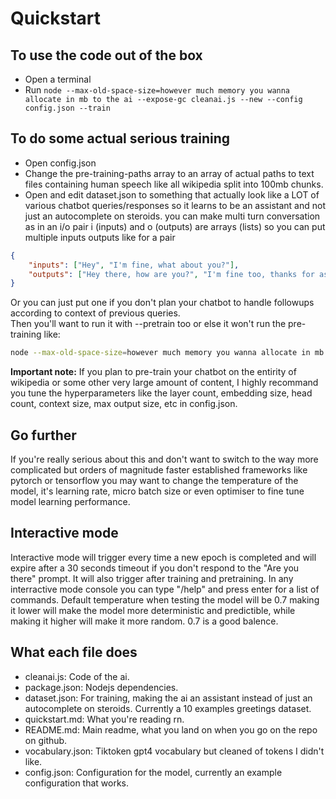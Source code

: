 # Quickstart
## To use the code out of the box
- Open a terminal
- Run ```node --max-old-space-size=however much memory you wanna allocate in mb to the ai --expose-gc cleanai.js --new --config config.json --train```

## To do some actual serious training
- Open config.json
- Change the pre-training-paths array to an array of actual paths to text files containing human speech like all wikipedia split into 100mb chunks.
- Open and edit dataset.json to something that actually look like a LOT of various chatbot queries/responses so it learns to be an assistant and not just an autocomplete on steroids. you can make multi turn conversation as in an i/o pair i (inputs) and o (outputs) are arrays (lists) so you can put multiple inputs outputs like for a pair
```json
{
    "inputs": ["Hey", "I'm fine, what about you?"],
    "outputs": ["Hey there, how are you?", "I'm fine too, thanks for asking :D"]
}
```
Or you can just put one if you don't plan your chatbot to handle followups according to context of previous queries.
<br>
Then you'll want to run it with --pretrain too or else it won't run the pre-training like:
```bash
node --max-old-space-size=however much memory you wanna allocate in mb to the ai --expose-gc cleanai.js --new --config config.json --pretrain --train
```

<strong>Important note:</strong> If you plan to pre-train your chatbot on the entirity of wikipedia or some other very large amount of content, I highly recommand you tune the hyperparameters like the layer count, embedding size, head count, context size, max output size, etc in config.json.

## Go further
If you're really serious about this and don't want to switch to the way more complicated but orders of magnitude faster established frameworks like pytorch or tensorflow you may want to change the temperature of the model, it's learning rate, micro batch size or even optimiser to fine tune model learning performance.

## Interactive mode
Interactive mode will trigger every time a new epoch is completed and will expire after a 30 seconds timeout if you don't respond to the "Are you there" prompt. It will also trigger after training and pretraining. In any interractive mode console you can type "/help" and press enter for a list of commands. Default temperature when testing the model will be 0.7 making it lower will make the model more deterministic and predictible, while making it higher will make it more random. 0.7 is a good balence.

## What each file does
- cleanai.js: Code of the ai.
- package.json: Nodejs dependencies.
- dataset.json: For training, making the ai an assistant instead of just an autocomplete on steroids. Currently a 10 examples greetings dataset.
- quickstart.md: What you're reading rn.
- README.md: Main readme, what you land on when you go on the repo on github.
- vocabulary.json: Tiktoken gpt4 vocabulary but cleaned of tokens I didn't like.
- config.json: Configuration for the model, currently an example configuration that works.
